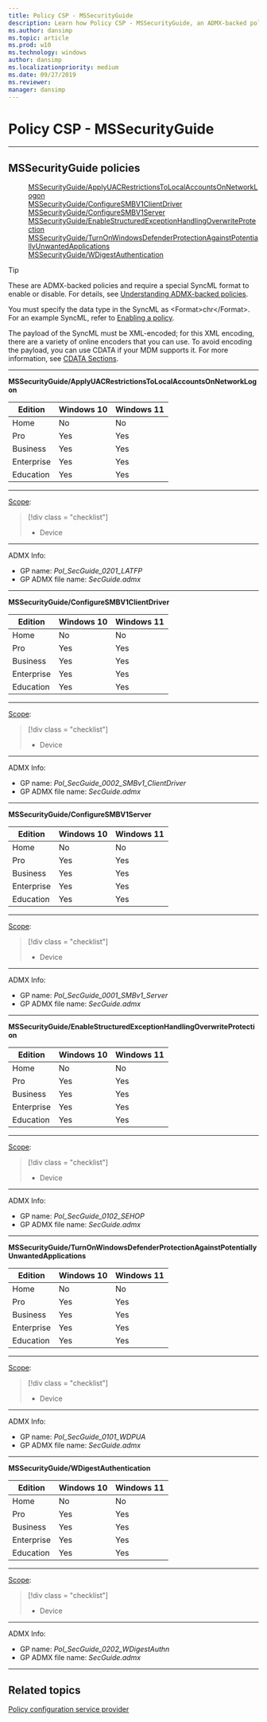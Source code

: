 ```yaml
---
title: Policy CSP - MSSecurityGuide
description: Learn how Policy CSP - MSSecurityGuide, an ADMX-backed policy, requires a special SyncML format to enable or disable.
ms.author: dansimp
ms.topic: article
ms.prod: w10
ms.technology: windows
author: dansimp
ms.localizationpriority: medium
ms.date: 09/27/2019
ms.reviewer: 
manager: dansimp
---
```


# Policy CSP - MSSecurityGuide


<hr/>

<!--Policies-->
## MSSecurityGuide policies  

<dl>
  <dd>
    <a href="#mssecurityguide-applyuacrestrictionstolocalaccountsonnetworklogon">MSSecurityGuide/ApplyUACRestrictionsToLocalAccountsOnNetworkLogon</a>
  </dd>
  <dd>
    <a href="#mssecurityguide-configuresmbv1clientdriver">MSSecurityGuide/ConfigureSMBV1ClientDriver</a>
  </dd>
  <dd>
    <a href="#mssecurityguide-configuresmbv1server">MSSecurityGuide/ConfigureSMBV1Server</a>
  </dd>
  <dd>
    <a href="#mssecurityguide-enablestructuredexceptionhandlingoverwriteprotection">MSSecurityGuide/EnableStructuredExceptionHandlingOverwriteProtection</a>
  </dd>
  <dd>
    <a href="#mssecurityguide-turnonwindowsdefenderprotectionagainstpotentiallyunwantedapplications">MSSecurityGuide/TurnOnWindowsDefenderProtectionAgainstPotentiallyUnwantedApplications</a>
  </dd>
  <dd>
    <a href="#mssecurityguide-wdigestauthentication">MSSecurityGuide/WDigestAuthentication</a>
  </dd>
</dl>

> [!TIP]
> These are ADMX-backed policies and require a special SyncML format to enable or disable. For details, see [Understanding ADMX-backed policies](./understanding-admx-backed-policies.md).
> 
> You must specify the data type in the SyncML as &lt;Format&gt;chr&lt;/Format&gt;. For an example SyncML, refer to [Enabling a policy](./understanding-admx-backed-policies.md#enabling-a-policy).
> 
> The payload of the SyncML must be XML-encoded; for this XML encoding, there are a variety of online encoders that you can use. To avoid encoding the payload, you can use CDATA if your MDM supports it. For more information, see [CDATA Sections](http://www.w3.org/TR/REC-xml/#sec-cdata-sect).

<hr/>

<!--Policy-->
<a href="" id="mssecurityguide-applyuacrestrictionstolocalaccountsonnetworklogon"></a>**MSSecurityGuide/ApplyUACRestrictionsToLocalAccountsOnNetworkLogon**  

<!--SupportedSKUs-->

|Edition|Windows 10|Windows 11|
|--- |--- |--- |
|Home|No|No|
|Pro|Yes|Yes|
|Business|Yes|Yes|
|Enterprise|Yes|Yes|
|Education|Yes|Yes|

<!--/SupportedSKUs-->
<hr/>

<!--Scope-->
[Scope](./policy-configuration-service-provider.md#policy-scope):

> [!div class = "checklist"]
> * Device

<hr/>

<!--/Scope-->
<!--Description-->

<!--/Description-->

<!--ADMXBacked-->
ADMX Info:  
-   GP name: *Pol_SecGuide_0201_LATFP*
-   GP ADMX file name: *SecGuide.admx*

<!--/ADMXBacked-->
<!--/Policy-->

<hr/>

<!--Policy-->
<a href="" id="mssecurityguide-configuresmbv1clientdriver"></a>**MSSecurityGuide/ConfigureSMBV1ClientDriver**  

<!--SupportedSKUs-->

|Edition|Windows 10|Windows 11|
|--- |--- |--- |
|Home|No|No|
|Pro|Yes|Yes|
|Business|Yes|Yes|
|Enterprise|Yes|Yes|
|Education|Yes|Yes|

<!--/SupportedSKUs-->
<hr/>

<!--Scope-->
[Scope](./policy-configuration-service-provider.md#policy-scope):

> [!div class = "checklist"]
> * Device

<hr/>

<!--/Scope-->
<!--Description-->

<!--/Description-->


<!--ADMXBacked-->
ADMX Info:  
-   GP name: *Pol_SecGuide_0002_SMBv1_ClientDriver*
-   GP ADMX file name: *SecGuide.admx*

<!--/ADMXBacked-->
<!--/Policy-->

<hr/>

<!--Policy-->
<a href="" id="mssecurityguide-configuresmbv1server"></a>**MSSecurityGuide/ConfigureSMBV1Server**  

<!--SupportedSKUs-->

|Edition|Windows 10|Windows 11|
|--- |--- |--- |
|Home|No|No|
|Pro|Yes|Yes|
|Business|Yes|Yes|
|Enterprise|Yes|Yes|
|Education|Yes|Yes|

<!--/SupportedSKUs-->
<hr/>

<!--Scope-->
[Scope](./policy-configuration-service-provider.md#policy-scope):

> [!div class = "checklist"]
> * Device

<hr/>

<!--/Scope-->
<!--Description-->

<!--/Description-->


<!--ADMXBacked-->
ADMX Info:  
-   GP name: *Pol_SecGuide_0001_SMBv1_Server*
-   GP ADMX file name: *SecGuide.admx*

<!--/ADMXBacked-->
<!--/Policy-->

<hr/>

<!--Policy-->
<a href="" id="mssecurityguide-enablestructuredexceptionhandlingoverwriteprotection"></a>**MSSecurityGuide/EnableStructuredExceptionHandlingOverwriteProtection**  

<!--SupportedSKUs-->

|Edition|Windows 10|Windows 11|
|--- |--- |--- |
|Home|No|No|
|Pro|Yes|Yes|
|Business|Yes|Yes|
|Enterprise|Yes|Yes|
|Education|Yes|Yes|

<!--/SupportedSKUs-->
<hr/>

<!--Scope-->
[Scope](./policy-configuration-service-provider.md#policy-scope):

> [!div class = "checklist"]
> * Device

<hr/>

<!--/Scope-->
<!--Description-->

<!--/Description-->


<!--ADMXBacked-->
ADMX Info:  
-   GP name: *Pol_SecGuide_0102_SEHOP*
-   GP ADMX file name: *SecGuide.admx*

<!--/ADMXBacked-->
<!--/Policy-->

<hr/>

<!--Policy-->
<a href="" id="mssecurityguide-turnonwindowsdefenderprotectionagainstpotentiallyunwantedapplications"></a>**MSSecurityGuide/TurnOnWindowsDefenderProtectionAgainstPotentiallyUnwantedApplications**  

<!--SupportedSKUs-->

|Edition|Windows 10|Windows 11|
|--- |--- |--- |
|Home|No|No|
|Pro|Yes|Yes|
|Business|Yes|Yes|
|Enterprise|Yes|Yes|
|Education|Yes|Yes|

<!--/SupportedSKUs-->
<hr/>

<!--Scope-->
[Scope](./policy-configuration-service-provider.md#policy-scope):

> [!div class = "checklist"]
> * Device

<hr/>

<!--/Scope-->
<!--Description-->

<!--/Description-->

<!--ADMXBacked-->
ADMX Info:  
-   GP name: *Pol_SecGuide_0101_WDPUA*
-   GP ADMX file name: *SecGuide.admx*

<!--/ADMXBacked-->
<!--/Policy-->

<hr/>

<!--Policy-->
<a href="" id="mssecurityguide-wdigestauthentication"></a>**MSSecurityGuide/WDigestAuthentication**  

<!--SupportedSKUs-->

|Edition|Windows 10|Windows 11|
|--- |--- |--- |
|Home|No|No|
|Pro|Yes|Yes|
|Business|Yes|Yes|
|Enterprise|Yes|Yes|
|Education|Yes|Yes|

<!--/SupportedSKUs-->
<hr/>

<!--Scope-->
[Scope](./policy-configuration-service-provider.md#policy-scope):

> [!div class = "checklist"]
> * Device

<hr/>

<!--/Scope-->
<!--Description-->

<!--/Description-->

<!--ADMXBacked-->
ADMX Info:  
-   GP name: *Pol_SecGuide_0202_WDigestAuthn*
-   GP ADMX file name: *SecGuide.admx*

<!--/ADMXBacked-->
<!--/Policy-->
<hr/>

<!--/Policies-->

## Related topics

[Policy configuration service provider](policy-configuration-service-provider.md)